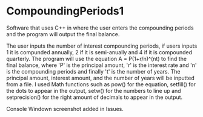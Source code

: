 # CompoundingPeriods1
Software that uses C++ in where the user enters the compounding periods and the program will output the final balance.

The user inputs the number of interest compounding periods, if users inputs 1 it is compunded annually, 2 if it is semi-anually and 4 if it is compounded quarterly. The program will use the equation A = P(1+r/n)^(nt) to find the final balance, where 'P' is the principal amount, 'r' is the interest rate and 'n' is the compounding periods and finally 't' is the number of years. The principal amount, interest amount, and the number of years will be inputted from a file.
I used Math functions such as pow() for the equation, setfill() for the dots to appear in the output, setw() for the numbers to line up and setprecision() for the right amount of decimals to appear in the output.

Console Windown screenshot added in Issues.


